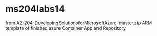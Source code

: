 # ms204labs14
from AZ-204-DevelopingSolutionsforMicrosoftAzure-master.zip ARM template of finished azure Container App and Repository
